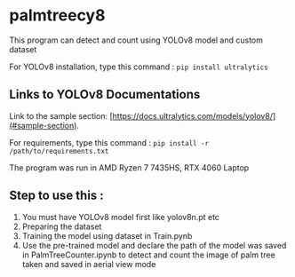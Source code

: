 # palmtreecy8
This program can detect and count using YOLOv8 model and custom dataset

For YOLOv8 installation, type this command : 
`pip install ultralytics`

## Links to YOLOv8 Documentations

Link to the sample section: [https://docs.ultralytics.com/models/yolov8/](#sample-section).

For requirements, type this command :
`pip install -r /path/to/requirements.txt`

The program was run in AMD Ryzen 7 7435HS, RTX 4060 Laptop

## Step to use this :

1. You must have YOLOv8 model first like yolov8n.pt etc
2. Preparing the dataset
3. Training the model using dataset in Train.pynb
4. Use the pre-trained model and declare the path of the model was saved in PalmTreeCounter.ipynb to detect and count the image of palm tree taken and saved in aerial view mode
